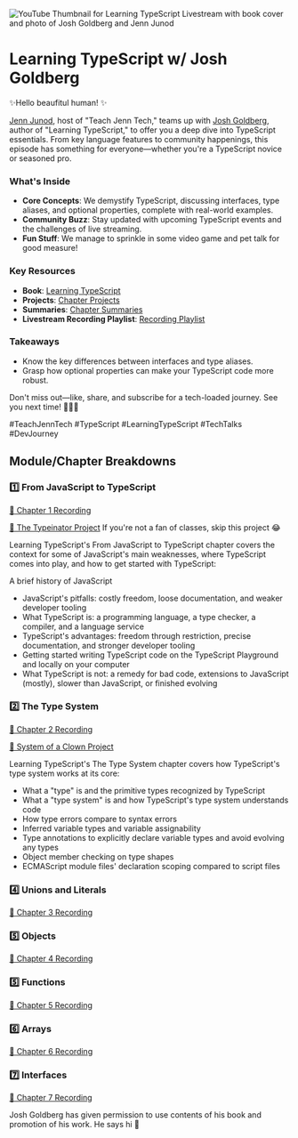 ![YouTube Thumbnail for Learning TypeScript Livestream with book cover and photo of Josh Goldberg and Jenn Junod](https://user-images.githubusercontent.com/77285384/213764058-afaee6da-2057-43a6-9e36-f5f5ee467997.png)

# Learning TypeScript w/ Josh Goldberg

✨Hello beaufitul human! ✨

[Jenn Junod](http://linktr.ee/jennjunod), host of "Teach Jenn Tech," teams up with [Josh Goldberg](https://www.joshuakgoldberg.com/), author of "Learning TypeScript," to offer you a deep dive into TypeScript essentials. From key language features to community happenings, this episode has something for everyone—whether you're a TypeScript novice or seasoned pro. 

### What's Inside
- **Core Concepts**: We demystify TypeScript, discussing interfaces, type aliases, and optional properties, complete with real-world examples.
- **Community Buzz**: Stay updated with upcoming TypeScript events and the challenges of live streaming.
- **Fun Stuff**: We manage to sprinkle in some video game and pet talk for good measure!

### Key Resources
- **Book**: [Learning TypeScript](https://www.oreilly.com/library/view/learning-typescript/9781098110321/)
- **Projects**: [Chapter Projects](https://www.learningtypescript.com/projects)
- **Summaries**: [Chapter Summaries](https://www.learningtypescript.com/from-javascript-to-typescript)
- **Livestream Recording Playlist**: [Recording Playlist](https://www.youtube.com/playlist?list=PLlbXwLyUGk1yObhssreew0DMQmQ8yC_iJ)

### Takeaways
- Know the key differences between interfaces and type aliases.
- Grasp how optional properties can make your TypeScript code more robust.

Don't miss out—like, share, and subscribe for a tech-loaded journey. See you next time! 🎉👩‍💻

\#TeachJennTech \#TypeScript \#LearningTypeScript \#TechTalks \#DevJourney





## Module/Chapter Breakdowns
### 1️⃣ From JavaScript to TypeScript
 [👀 Chapter 1 Recording](https://youtube.com/live/K710B5oMYAU?feature=share)

 [📝 The Typeinator Project](https://www.learningtypescript.com/from-javascript-to-typescript/the-typeinator/) If you're not a fan of classes, skip this project  😂


 Learning TypeScript's From JavaScript to TypeScript chapter covers the context for some of JavaScript's main weaknesses, where TypeScript comes into play, and how to get started with TypeScript:

A brief history of JavaScript
  - JavaScript's pitfalls: costly freedom, loose documentation, and weaker developer tooling
  - What TypeScript is: a programming language, a type checker, a compiler, and a language  service
  - TypeScript's advantages: freedom through restriction, precise documentation, and stronger developer tooling
  - Getting started writing TypeScript code on the TypeScript Playground and locally on your computer
  - What TypeScript is not: a remedy for bad code, extensions to JavaScript (mostly), slower than JavaScript, or finished evolving


### 2️⃣ The Type System 
[👀 Chapter 2 Recording](https://youtube.com/live/2XGpHFmgrAQ?feature=share)

 [📝 System of a Clown Project](https://www.learningtypescript.com/the-type-system/system-of-a-clown/)

Learning TypeScript's The Type System chapter covers how TypeScript's type system works at its core:
- What a "type" is and the primitive types recognized by TypeScript
- What a "type system" is and how TypeScript's type system understands code
- How type errors compare to syntax errors
- Inferred variable types and variable assignability
- Type annotations to explicitly declare variable types and avoid evolving any types
- Object member checking on type shapes
- ECMAScript module files' declaration scoping compared to script files


### 4️⃣ Unions and Literals
[👀 Chapter 3 Recording](https://youtube.com/live/7vUtd2JDU5Y?feature=share)
 ###  5️⃣ Objects
[👀 Chapter 4 Recording](https://youtu.be/5m-VKKjzNJk)
 ### 5️⃣ Functions 
[👀 Chapter 5 Recording](https://youtu.be/W0fkrUicn6o)
 ### 6️⃣ Arrays 
[👀 Chapter 6 Recording](https://youtu.be/E1UmLmq-bt0)
### 7️⃣ Interfaces 
[👀 Chapter 7 Recording](https://youtu.be/U2szfBQjE3U)

Josh Goldberg has given permission to use contents of his book and promotion of his work. He says hi 👋